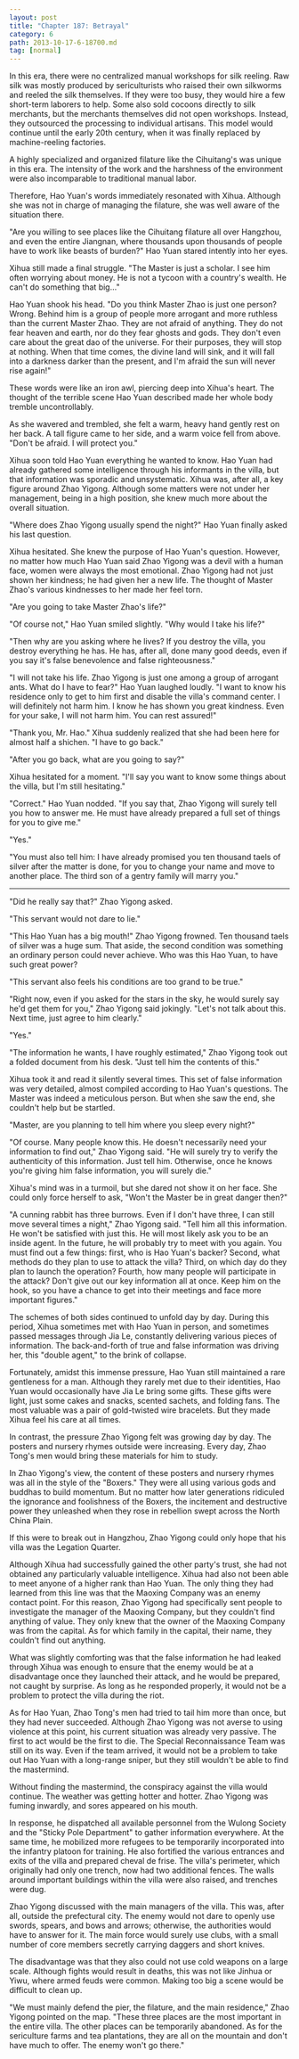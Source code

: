 ```yaml
---
layout: post
title: "Chapter 187: Betrayal"
category: 6
path: 2013-10-17-6-18700.md
tag: [normal]
---
```


In this era, there were no centralized manual workshops for silk reeling. Raw silk was mostly produced by sericulturists who raised their own silkworms and reeled the silk themselves. If they were too busy, they would hire a few short-term laborers to help. Some also sold cocoons directly to silk merchants, but the merchants themselves did not open workshops. Instead, they outsourced the processing to individual artisans. This model would continue until the early 20th century, when it was finally replaced by machine-reeling factories.

A highly specialized and organized filature like the Cihuitang's was unique in this era. The intensity of the work and the harshness of the environment were also incomparable to traditional manual labor.

Therefore, Hao Yuan's words immediately resonated with Xihua. Although she was not in charge of managing the filature, she was well aware of the situation there.

"Are you willing to see places like the Cihuitang filature all over Hangzhou, and even the entire Jiangnan, where thousands upon thousands of people have to work like beasts of burden?" Hao Yuan stared intently into her eyes.

Xihua still made a final struggle. "The Master is just a scholar. I see him often worrying about money. He is not a tycoon with a country's wealth. He can't do something that big..."

Hao Yuan shook his head. "Do you think Master Zhao is just one person? Wrong. Behind him is a group of people more arrogant and more ruthless than the current Master Zhao. They are not afraid of anything. They do not fear heaven and earth, nor do they fear ghosts and gods. They don't even care about the great dao of the universe. For their purposes, they will stop at nothing. When that time comes, the divine land will sink, and it will fall into a darkness darker than the present, and I'm afraid the sun will never rise again!"

These words were like an iron awl, piercing deep into Xihua's heart. The thought of the terrible scene Hao Yuan described made her whole body tremble uncontrollably.

As she wavered and trembled, she felt a warm, heavy hand gently rest on her back. A tall figure came to her side, and a warm voice fell from above. "Don't be afraid. I will protect you."

Xihua soon told Hao Yuan everything he wanted to know. Hao Yuan had already gathered some intelligence through his informants in the villa, but that information was sporadic and unsystematic. Xihua was, after all, a key figure around Zhao Yigong. Although some matters were not under her management, being in a high position, she knew much more about the overall situation.

"Where does Zhao Yigong usually spend the night?" Hao Yuan finally asked his last question.

Xihua hesitated. She knew the purpose of Hao Yuan's question. However, no matter how much Hao Yuan said Zhao Yigong was a devil with a human face, women were always the most emotional. Zhao Yigong had not just shown her kindness; he had given her a new life. The thought of Master Zhao's various kindnesses to her made her feel torn.

"Are you going to take Master Zhao's life?"

"Of course not," Hao Yuan smiled slightly. "Why would I take his life?"

"Then why are you asking where he lives? If you destroy the villa, you destroy everything he has. He has, after all, done many good deeds, even if you say it's false benevolence and false righteousness."

"I will not take his life. Zhao Yigong is just one among a group of arrogant ants. What do I have to fear?" Hao Yuan laughed loudly. "I want to know his residence only to get to him first and disable the villa's command center. I will definitely not harm him. I know he has shown you great kindness. Even for your sake, I will not harm him. You can rest assured!"

"Thank you, Mr. Hao." Xihua suddenly realized that she had been here for almost half a shichen. "I have to go back."

"After you go back, what are you going to say?"

Xihua hesitated for a moment. "I'll say you want to know some things about the villa, but I'm still hesitating."

"Correct." Hao Yuan nodded. "If you say that, Zhao Yigong will surely tell you how to answer me. He must have already prepared a full set of things for you to give me."

"Yes."

"You must also tell him: I have already promised you ten thousand taels of silver after the matter is done, for you to change your name and move to another place. The third son of a gentry family will marry you."

***

"Did he really say that?" Zhao Yigong asked.

"This servant would not dare to lie."

"This Hao Yuan has a big mouth!" Zhao Yigong frowned. Ten thousand taels of silver was a huge sum. That aside, the second condition was something an ordinary person could never achieve. Who was this Hao Yuan, to have such great power?

"This servant also feels his conditions are too grand to be true."

"Right now, even if you asked for the stars in the sky, he would surely say he'd get them for you," Zhao Yigong said jokingly. "Let's not talk about this. Next time, just agree to him clearly."

"Yes."

"The information he wants, I have roughly estimated," Zhao Yigong took out a folded document from his desk. "Just tell him the contents of this."

Xihua took it and read it silently several times. This set of false information was very detailed, almost compiled according to Hao Yuan's questions. The Master was indeed a meticulous person. But when she saw the end, she couldn't help but be startled.

"Master, are you planning to tell him where you sleep every night?"

"Of course. Many people know this. He doesn't necessarily need your information to find out," Zhao Yigong said. "He will surely try to verify the authenticity of this information. Just tell him. Otherwise, once he knows you're giving him false information, you will surely die."

Xihua's mind was in a turmoil, but she dared not show it on her face. She could only force herself to ask, "Won't the Master be in great danger then?"

"A cunning rabbit has three burrows. Even if I don't have three, I can still move several times a night," Zhao Yigong said. "Tell him all this information. He won't be satisfied with just this. He will most likely ask you to be an inside agent. In the future, he will probably try to meet with you again. You must find out a few things: first, who is Hao Yuan's backer? Second, what methods do they plan to use to attack the villa? Third, on which day do they plan to launch the operation? Fourth, how many people will participate in the attack? Don't give out our key information all at once. Keep him on the hook, so you have a chance to get into their meetings and face more important figures."

The schemes of both sides continued to unfold day by day. During this period, Xihua sometimes met with Hao Yuan in person, and sometimes passed messages through Jia Le, constantly delivering various pieces of information. The back-and-forth of true and false information was driving her, this "double agent," to the brink of collapse.

Fortunately, amidst this immense pressure, Hao Yuan still maintained a rare gentleness for a man. Although they rarely met due to their identities, Hao Yuan would occasionally have Jia Le bring some gifts. These gifts were light, just some cakes and snacks, scented sachets, and folding fans. The most valuable was a pair of gold-twisted wire bracelets. But they made Xihua feel his care at all times.

In contrast, the pressure Zhao Yigong felt was growing day by day. The posters and nursery rhymes outside were increasing. Every day, Zhao Tong's men would bring these materials for him to study.

In Zhao Yigong's view, the content of these posters and nursery rhymes was all in the style of the "Boxers." They were all using various gods and buddhas to build momentum. But no matter how later generations ridiculed the ignorance and foolishness of the Boxers, the incitement and destructive power they unleashed when they rose in rebellion swept across the North China Plain.

If this were to break out in Hangzhou, Zhao Yigong could only hope that his villa was the Legation Quarter.

Although Xihua had successfully gained the other party's trust, she had not obtained any particularly valuable intelligence. Xihua had also not been able to meet anyone of a higher rank than Hao Yuan. The only thing they had learned from this line was that the Maoxing Company was an enemy contact point. For this reason, Zhao Yigong had specifically sent people to investigate the manager of the Maoxing Company, but they couldn't find anything of value. They only knew that the owner of the Maoxing Company was from the capital. As for which family in the capital, their name, they couldn't find out anything.

What was slightly comforting was that the false information he had leaked through Xihua was enough to ensure that the enemy would be at a disadvantage once they launched their attack, and he would be prepared, not caught by surprise. As long as he responded properly, it would not be a problem to protect the villa during the riot.

As for Hao Yuan, Zhao Tong's men had tried to tail him more than once, but they had never succeeded. Although Zhao Yigong was not averse to using violence at this point, his current situation was already very passive. The first to act would be the first to die. The Special Reconnaissance Team was still on its way. Even if the team arrived, it would not be a problem to take out Hao Yuan with a long-range sniper, but they still wouldn't be able to find the mastermind.

Without finding the mastermind, the conspiracy against the villa would continue. The weather was getting hotter and hotter. Zhao Yigong was fuming inwardly, and sores appeared on his mouth.

In response, he dispatched all available personnel from the Wulong Society and the "Sticky Pole Department" to gather information everywhere. At the same time, he mobilized more refugees to be temporarily incorporated into the infantry platoon for training. He also fortified the various entrances and exits of the villa and prepared cheval de frise. The villa's perimeter, which originally had only one trench, now had two additional fences. The walls around important buildings within the villa were also raised, and trenches were dug.

Zhao Yigong discussed with the main managers of the villa. This was, after all, outside the prefectural city. The enemy would not dare to openly use swords, spears, and bows and arrows; otherwise, the authorities would have to answer for it. The main force would surely use clubs, with a small number of core members secretly carrying daggers and short knives.

The disadvantage was that they also could not use cold weapons on a large scale. Although fights would result in deaths, this was not like Jinhua or Yiwu, where armed feuds were common. Making too big a scene would be difficult to clean up.

"We must mainly defend the pier, the filature, and the main residence," Zhao Yigong pointed on the map. "These three places are the most important in the entire villa. The other places can be temporarily abandoned. As for the sericulture farms and tea plantations, they are all on the mountain and don't have much to offer. The enemy won't go there."